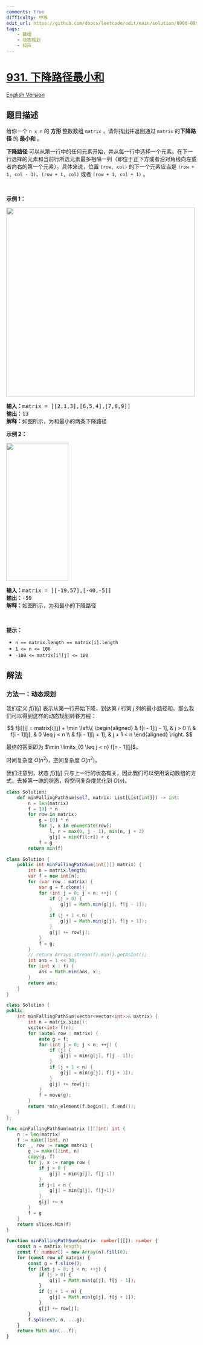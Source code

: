 ```yaml
---
comments: true
difficulty: 中等
edit_url: https://github.com/doocs/leetcode/edit/main/solution/0900-0999/0931.Minimum%20Falling%20Path%20Sum/README.md
tags:
    - 数组
    - 动态规划
    - 矩阵
---
```


<!-- problem:start -->

# [931. 下降路径最小和](https://leetcode.cn/problems/minimum-falling-path-sum)

[English Version](/solution/0900-0999/0931.Minimum%20Falling%20Path%20Sum/README_EN.md)

## 题目描述

<!-- description:start -->

<p>给你一个 <code>n x n</code> 的<strong> 方形 </strong>整数数组&nbsp;<code>matrix</code> ，请你找出并返回通过 <code>matrix</code> 的<strong>下降路径</strong><em> </em>的<strong> </strong><strong>最小和</strong> 。</p>

<p><strong>下降路径</strong> 可以从第一行中的任何元素开始，并从每一行中选择一个元素。在下一行选择的元素和当前行所选元素最多相隔一列（即位于正下方或者沿对角线向左或者向右的第一个元素）。具体来说，位置 <code>(row, col)</code> 的下一个元素应当是 <code>(row + 1, col - 1)</code>、<code>(row + 1, col)</code> 或者 <code>(row + 1, col + 1)</code> 。</p>

<p>&nbsp;</p>

<p><strong>示例 1：</strong></p>

<p><img alt="" src="https://fastly.jsdelivr.net/gh/doocs/leetcode@main/solution/0900-0999/0931.Minimum%20Falling%20Path%20Sum/images/failing1-grid.jpg" style="height: 500px; width: 499px;" /></p>

<pre>
<strong>输入：</strong>matrix = [[2,1,3],[6,5,4],[7,8,9]]
<strong>输出：</strong>13
<strong>解释：</strong>如图所示，为和最小的两条下降路径
</pre>

<p><strong>示例 2：</strong></p>

<p><img alt="" src="https://fastly.jsdelivr.net/gh/doocs/leetcode@main/solution/0900-0999/0931.Minimum%20Falling%20Path%20Sum/images/failing2-grid.jpg" style="height: 365px; width: 164px;" /></p>

<pre>
<strong>输入：</strong>matrix = [[-19,57],[-40,-5]]
<strong>输出：</strong>-59
<strong>解释：</strong>如图所示，为和最小的下降路径
</pre>

<p>&nbsp;</p>

<p><strong>提示：</strong></p>

<ul>
	<li><code>n == matrix.length == matrix[i].length</code></li>
	<li><code>1 &lt;= n &lt;= 100</code></li>
	<li><code>-100 &lt;= matrix[i][j] &lt;= 100</code></li>
</ul>

<!-- description:end -->

## 解法

<!-- solution:start -->

### 方法一：动态规划

我们定义 $f[i][j]$ 表示从第一行开始下降，到达第 $i$ 行第 $j$ 列的最小路径和。那么我们可以得到这样的动态规划转移方程：

$$
f[i][j] = matrix[i][j] + \min \left\{ \begin{aligned} & f[i - 1][j - 1], & j > 0 \\ & f[i - 1][j], & 0 \leq j < n \\ & f[i - 1][j + 1], & j + 1 < n \end{aligned} \right.
$$

最终的答案即为 $\min \limits_{0 \leq j < n} f[n - 1][j]$。

时间复杂度 $O(n^2)$，空间复杂度 $O(n^2)$。

我们注意到，状态 $f[i][j]$ 只与上一行的状态有关，因此我们可以使用滚动数组的方式，去掉第一维的状态，将空间复杂度优化到 $O(n)$。

<!-- tabs:start -->

```python
class Solution:
    def minFallingPathSum(self, matrix: List[List[int]]) -> int:
        n = len(matrix)
        f = [0] * n
        for row in matrix:
            g = [0] * n
            for j, x in enumerate(row):
                l, r = max(0, j - 1), min(n, j + 2)
                g[j] = min(f[l:r]) + x
            f = g
        return min(f)
```

```java
class Solution {
    public int minFallingPathSum(int[][] matrix) {
        int n = matrix.length;
        var f = new int[n];
        for (var row : matrix) {
            var g = f.clone();
            for (int j = 0; j < n; ++j) {
                if (j > 0) {
                    g[j] = Math.min(g[j], f[j - 1]);
                }
                if (j + 1 < n) {
                    g[j] = Math.min(g[j], f[j + 1]);
                }
                g[j] += row[j];
            }
            f = g;
        }
        // return Arrays.stream(f).min().getAsInt();
        int ans = 1 << 30;
        for (int x : f) {
            ans = Math.min(ans, x);
        }
        return ans;
    }
}
```

```cpp
class Solution {
public:
    int minFallingPathSum(vector<vector<int>>& matrix) {
        int n = matrix.size();
        vector<int> f(n);
        for (auto& row : matrix) {
            auto g = f;
            for (int j = 0; j < n; ++j) {
                if (j) {
                    g[j] = min(g[j], f[j - 1]);
                }
                if (j + 1 < n) {
                    g[j] = min(g[j], f[j + 1]);
                }
                g[j] += row[j];
            }
            f = move(g);
        }
        return *min_element(f.begin(), f.end());
    }
};
```

```go
func minFallingPathSum(matrix [][]int) int {
	n := len(matrix)
	f := make([]int, n)
	for _, row := range matrix {
		g := make([]int, n)
		copy(g, f)
		for j, x := range row {
			if j > 0 {
				g[j] = min(g[j], f[j-1])
			}
			if j+1 < n {
				g[j] = min(g[j], f[j+1])
			}
			g[j] += x
		}
		f = g
	}
	return slices.Min(f)
}
```

```ts
function minFallingPathSum(matrix: number[][]): number {
    const n = matrix.length;
    const f: number[] = new Array(n).fill(0);
    for (const row of matrix) {
        const g = f.slice();
        for (let j = 0; j < n; ++j) {
            if (j > 0) {
                g[j] = Math.min(g[j], f[j - 1]);
            }
            if (j + 1 < n) {
                g[j] = Math.min(g[j], f[j + 1]);
            }
            g[j] += row[j];
        }
        f.splice(0, n, ...g);
    }
    return Math.min(...f);
}
```

<!-- tabs:end -->

<!-- solution:end -->

<!-- problem:end -->
